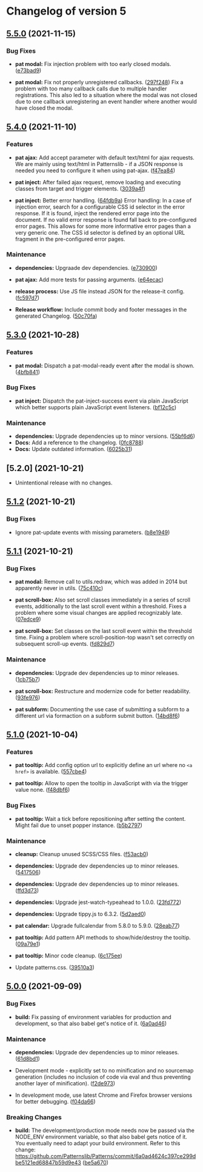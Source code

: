 # Changelog of version 5


## [5.5.0](https://github.com/Patternslib/patterns/compare/5.4.0...5.5.0) (2021-11-15)


### Bug Fixes

* **pat modal:** Fix injection problem with too early closed modals. ([e73bad9](https://github.com/Patternslib/patterns/commit/e73bad98879c1156d997cac3700babe852cef4de))

* **pat modal:** Fix not properly unregistered callbacks. ([297f248](https://github.com/Patternslib/patterns/commit/297f2483d0e90d746fa5b57c895ce6c4d4ee90f9))
Fix a problem with too many callback calls due to multiple handler registrations.
This also led to a situation where the modal was not closed due to one
callback unregistering an event handler where another would have closed
the modal.


## [5.4.0](https://github.com/Patternslib/patterns/compare/5.3.0...5.4.0) (2021-11-10)


### Features

* **pat ajax:** Add accept parameter with default text/html for ajax requests. We are mainly using text/html in Patternslib - if a JSON response is needed you need to configure it when using pat-ajax. ([f47ea84](https://github.com/Patternslib/patterns/commit/f47ea84c4628efa00e531ef7c5a6c07323867917))

* **pat inject:** After failed ajax request, remove loading and executing classes from target and trigger elements. ([3039a4f](https://github.com/Patternslib/patterns/commit/3039a4f84f1afeb45505665284f854f410b889ef))

* **pat inject:** Better error handling. ([64fdb9a](https://github.com/Patternslib/patterns/commit/64fdb9afa9f8f26296b246bb522438c1c1e52577))
Error handling: In a case of injection error, search for a configurable CSS id selector in the error response.
If it is found, inject the rendered error page into the document.
If no valid error response is found fall back to pre-configured error pages.
This allows for some more informative error pages than a very generic one.
The CSS id selector is defined by an optional URL fragment in the pre-configured error pages.


### Maintenance

* **dependencies:** Upgraade dev dependencies. ([e730900](https://github.com/Patternslib/patterns/commit/e7309000ed74ba44a8c158a6b03c847a12c46a2a))

* **pat ajax:** Add more tests for passing arguments. ([e64ecac](https://github.com/Patternslib/patterns/commit/e64ecace0c49a4b8981f224d3ef09bc261f9963f))

* **release process:** Use JS file instead JSON for the release-it config. ([fc597d7](https://github.com/Patternslib/patterns/commit/fc597d7ffda7c7bda316dc8dd7e4e01320bdcaed))

* **Release workflow:** Include commit body and footer messages in the generated Changelog. ([50c70fa](https://github.com/Patternslib/patterns/commit/50c70faac091694010c5c574ae92dbe167f47e80))


## [5.3.0](https://github.com/Patternslib/patterns/compare/5.1.2...5.3.0) (2021-10-28)


### Features

* **pat modal:** Dispatch a pat-modal-ready event after the modal is shown. ([4bfb841](https://github.com/Patternslib/patterns/commit/4bfb841642cd564127e643baf35260bfd6b98fdb))


### Bug Fixes

* **pat inject:** Dispatch the pat-inject-success event via plain JavaScript which better supports plain JavaScript event listeners. ([bf12c5c](https://github.com/Patternslib/patterns/commit/bf12c5c119cb34093d0cc00ffd01d949df063bd9))


### Maintenance

* **dependencies:** Upgrade dependencies up to minor versions. ([55bf6d6](https://github.com/Patternslib/patterns/commit/55bf6d624b1a601f45a90609481ed02af685ce8c))
* **Docs:** Add a reference to the changelog. ([0fc8788](https://github.com/Patternslib/patterns/commit/0fc8788f05cc12d48e21e9c467e90a8983f21d92))
* **Docs:** Update outdated information. ([6025b31](https://github.com/Patternslib/patterns/commit/6025b31e495746c0f317efe2ac09e2a5fe7dd7cb))


## [5.2.0] (2021-10-21)

* Unintentional release with no changes.


## [5.1.2](https://github.com/Patternslib/patterns/compare/5.1.1...5.1.2) (2021-10-21)


### Bug Fixes

* Ignore pat-update events with missing parameters. ([b8e1949](https://github.com/Patternslib/patterns/commit/b8e19492091e16e21fd90329bfad2bb187674965))


## [5.1.1](https://github.com/Patternslib/patterns/compare/5.1.0...5.1.1) (2021-10-21)


### Bug Fixes

* **pat modal:** Remove call to utils.redraw, which was added in 2014 but apparently never in utils. ([75c410c](https://github.com/Patternslib/patterns/commit/75c410c64ea0bf5e6681a89ac2255cece3e9fb16))

* **pat scroll-box:** Also set scroll classes immediately in a series of scroll events, additionally to the last scroll event within a threshold. Fixes a problem where some visual changes are applied recognizably late. ([07edce9](https://github.com/Patternslib/patterns/commit/07edce9f804441a1fce047e3b43a300f602f988a))

* **pat scroll-box:** Set classes on the last scroll event within the threshold time. Fixing a problem where scroll-position-top wasn't set correctly on subsequent scroll-up events. ([fd829d7](https://github.com/Patternslib/patterns/commit/fd829d732f4451ed18f8934ed63edf80804e1012))


### Maintenance

* **dependencies:** Upgrade dev dependencies up to minor releases. ([1cb75b7](https://github.com/Patternslib/patterns/commit/1cb75b7eff85e1da940b2bf5ad78712e7ca3382d))

* **pat scroll-box:** Restructure and modernize code for better readability. ([93fe976](https://github.com/Patternslib/patterns/commit/93fe9762515a682f937abeb6749a714c038cfd24))

* **pat subform:** Documenting the use case of submitting a subform to a different url via formaction on a subform submit button. ([14bd8f6](https://github.com/Patternslib/patterns/commit/14bd8f6cb5f69a312fc990af5f59d8e80514c989))


## [5.1.0](https://github.com/Patternslib/patterns/compare/5.0.0...5.1.0) (2021-10-04)


### Features

* **pat tooltip:** Add config option url to explicitly define an url where no ``<a href>`` is available. ([557cbe4](https://github.com/Patternslib/patterns/commit/557cbe40b60e5605e5ffb7f76fa06e495f055b51))

* **pat tooltip:** Allow to open the tooltip in JavaScript with via the trigger value none. ([f48dbf6](https://github.com/Patternslib/patterns/commit/f48dbf6d3838a62e2958426bfb86b909b8e14699))


### Bug Fixes

* **pat tooltip:** Wait a tick before repositioning after setting the content. Might fail due to unset popper instance. ([b5b2797](https://github.com/Patternslib/patterns/commit/b5b279759b558e8a012d116ef72cd5db49cd0304))


### Maintenance

* **cleanup:** Cleanup unused SCSS/CSS files. ([f53acb0](https://github.com/Patternslib/patterns/commit/f53acb0e8054b8182a0dd5cbf88acf4daf284601))

* **dependencies:** Upgrade dev dependencies up to minor releases. ([5417506](https://github.com/Patternslib/patterns/commit/54175063edce0df04ca7074ac8fd1479a480b424))

* **dependencies:** Upgrade dev dependencies up to minor releases. ([ffd3d73](https://github.com/Patternslib/patterns/commit/ffd3d73053f05f1a825558ffcb965fda501ef752))

* **dependencies:** Upgrade jest-watch-typeahead to 1.0.0. ([23fd772](https://github.com/Patternslib/patterns/commit/23fd772b15d18845291e556e52c085027d0df6f6))

* **dependencies:** Upgrade tippy.js to 6.3.2. ([5d2aed0](https://github.com/Patternslib/patterns/commit/5d2aed0aeed65eb92cd783ca1be33302b7a23ec1))

* **pat calendar:** Upgrade fullcalendar from 5.8.0 to 5.9.0. ([28eab77](https://github.com/Patternslib/patterns/commit/28eab77a134f84dc9ad184d49983f4ecb70d5b66))

* **pat tooltip:** Add pattern API methods to show/hide/destroy the tooltip. ([09a79e1](https://github.com/Patternslib/patterns/commit/09a79e1c22aa4015a953b7062b9ee177ff144a5a))

* **pat tooltip:** Minor code cleanup. ([6c175ee](https://github.com/Patternslib/patterns/commit/6c175ee9bd7bc6b1ac2d94091ce0e59d1021468c))

* Update patterns.css. ([39510a3](https://github.com/Patternslib/patterns/commit/39510a3adb41b7918c177327a99dc592b1b059f5))


## [5.0.0](https://github.com/Patternslib/patterns/compare/4.7.0...5.0.0) (2021-09-09)


### Bug Fixes

* **build:** Fix passing of environment variables for production and development, so that also babel get's notice of it. ([6a0ad46](https://github.com/Patternslib/patterns/commit/6a0ad4624c397ce299dbe5121ed68847b59d9e43))


### Maintenance

* **dependencies:** Upgrade dev dependencies up to minor releases. ([61d8bd1](https://github.com/Patternslib/patterns/commit/61d8bd125d46315e0c2caead50ce20419cf95c52))

* Development mode - explicitly set to no minification and no sourcemap generation (includes no inclusion of code via eval and thus preventing another layer of minification). ([f2de973](https://github.com/Patternslib/patterns/commit/f2de9739e3bee97627c85356a85d9816fd29c66b))

* In development mode, use latest Chrome and Firefox browser versions for better debugging. ([f04da66](https://github.com/Patternslib/patterns/commit/f04da664c61ae415f6ad222aad2a2cc6605fc410))


### Breaking Changes

* **build:** The development/production mode needs now be passed via the NODE_ENV environment variable, so that also babel gets notice of it. You eventually need to adapt your build environment. Refer to this change: https://github.com/Patternslib/Patterns/commit/6a0ad4624c397ce299dbe5121ed68847b59d9e43 ([be5a670](https://github.com/Patternslib/patterns/commit/be5a670deab2736c5933e245a6a0346dd1a97d25))

